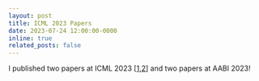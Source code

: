 ```yaml
---
layout: post
title: ICML 2023 Papers
date: 2023-07-24 12:00:00-0000
inline: true
related_posts: false
---
```


I published two papers at ICML 2023 [[1](https://timrudner.com/fseb),[2](https://proceedings.mlr.press/v202/klarner23a/klarner23a.pdf)] and two papers at AABI 2023!
